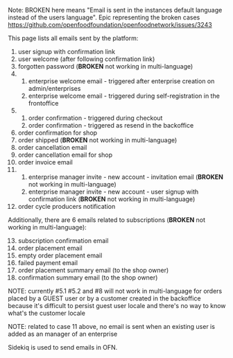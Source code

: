 Note: BROKEN here means "Email is sent in the instances default language instead of the users language". Epic representing the broken cases https://github.com/openfoodfoundation/openfoodnetwork/issues/3243

This page lists all emails sent by the platform:
1. user signup with confirmation link
2. user welcome (after following confirmation link)
3. forgotten password (**BROKEN** not working in multi-language)
4. 1. enterprise welcome email - triggered after enterprise creation on admin/enterprises
   2. enterprise welcome email - triggered during self-registration in the frontoffice
5. 1. order confirmation - triggered during checkout
   2. order confirmation - triggered as resend in the backoffice
6. order confirmation for shop
7. order shipped (**BROKEN** not working in multi-language)
8. order cancellation email
9. order cancellation email for shop
10. order invoice email
11. 1. enterprise manager invite - new account - invitation email (**BROKEN** not working in multi-language)
    2. enterprise manager invite - new account - user signup with confirmation link (**BROKEN** not working in multi-language)
12. order cycle producers notification

Additionally, there are 6 emails related to subscriptions (**BROKEN** not working in multi-language):

13. subscription confirmation email
14. order placement email
15. empty order placement email
16. failed payment email
17. order placement summary email (to the shop owner)
18. confirmation summary email (to the shop owner)


NOTE: currently #5.1 #5.2 and #8 will not work in multi-language for orders placed by a GUEST user or by a customer created in the backoffice because it's difficult to persist guest user locale and there's no way to know what's the customer locale

NOTE: related to case 11 above, no email is sent when an existing user is added as an manager of an enterprise

Sidekiq is used to send emails in OFN.
